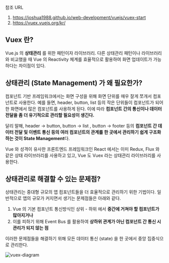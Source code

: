 참조 URL
1. https://joshua1988.github.io/web-development/vuejs/vuex-start
2. https://vuex.vuejs.org/kr/


<h2 id="vuex-란">Vuex 란?</h2>
<p>Vue.js 의 <strong>상태관리</strong> 를 위한 패턴이자 라이브러리.
다른 상태관리 패턴이나 라이브러리와 비교했을 때 Vue 의 Reactivity 체계를 효율적으로 활용하여
화면 업데이트가 가능하다는 차이점이 있다.</p>

<h2 id="상태관리-state-management-가-왜-필요한가">상태관리 (State Management) 가 왜 필요한가?</h2>
<p>컴포넌트 기반 프레임워크에서는 화면 구성을 위해 화면 단위를 매우 잘게 쪼개서 컴포넌트로 사용한다. 예를 들면, header, button, list 등의 작은 단위들이 컴포넌트가 되어 한 화면에서 많은 컴포넌트를 사용하게 된다. 이에 따라 <strong>컴포넌트 간의 통신이나 데이터 전달을 좀 더 유기적으로 관리할 필요성이 생긴다.</strong></p>

<p>달리 말해, header -&gt; button, button -&gt; list , button -&gt; footer 등의 <strong>컴포넌트 간 데이터 전달 및 이벤트 통신 등의 여러 컴포넌트의 관계를 한 곳에서 관리하기 쉽게 구조화 하는 것이 State Management</strong>다.</p>

<p>Vue 와 성격이 유사한 프론트엔드 프레임워크인 React 에서는 이미 Redux, Flux 와 같은 상태 라이브러리를 사용하고 있고, Vue 도 Vuex 라는 상태관리 라이브러리를 사용한다.</p>

<h2 id="상태관리로-해결할-수-있는-문제점">상태관리로 해결할 수 있는 문제점?</h2>
<p>상태관리는 중대형 규모의 앱 컴포넌트들을 더 효율적으로 관리하기 위한 기법이다.
일반적으로 앱의 규모가 커지면서 생기는 문제점들은 아래와 같다.</p>

<ol>
  <li>Vue 의 기본 컴포넌트 통신방식인 상위 - 하위 에서 <strong>중간에 거쳐야 할 컴포넌트가 많아지거나</strong></li>
  <li>이를 피하기 위해 Event Bus 를 활용하여 <strong>상하위 관계가 아닌 컴포넌트 간 통신 시 관리가 되지 않는 점</strong></li>
</ol>

<p>이러한 문제점들을 해결하기 위해 모든 데이터 통신 (state) 을 한 곳에서 중앙 집중식으로 관리한다.</p>

<p><img src="https://joshua1988.github.io/images/posts/web/vuejs/vuex-1/vuex-diagram.png" alt="vuex-diagram" /></p>

